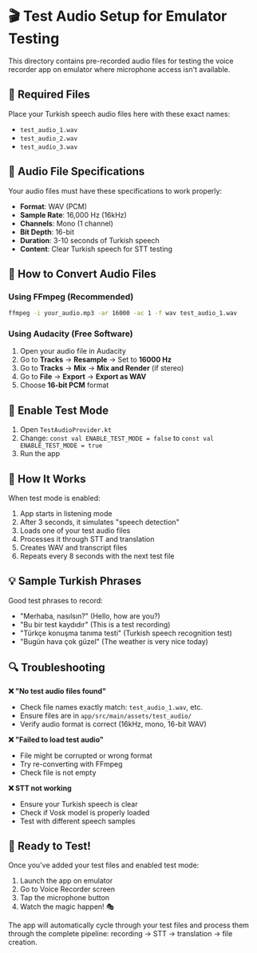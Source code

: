# 🎬 Test Audio Setup for Emulator Testing

This directory contains pre-recorded audio files for testing the voice recorder app on emulator where microphone access isn't available.

## 📁 Required Files

Place your Turkish speech audio files here with these exact names:

- `test_audio_1.wav`
- `test_audio_2.wav`
- `test_audio_3.wav`

## 🎵 Audio File Specifications

Your audio files must have these specifications to work properly:

- **Format**: WAV (PCM)
- **Sample Rate**: 16,000 Hz (16kHz)
- **Channels**: Mono (1 channel)
- **Bit Depth**: 16-bit
- **Duration**: 3-10 seconds of Turkish speech
- **Content**: Clear Turkish speech for STT testing

## 🔧 How to Convert Audio Files

### Using FFmpeg (Recommended)

```bash
ffmpeg -i your_audio.mp3 -ar 16000 -ac 1 -f wav test_audio_1.wav
```

### Using Audacity (Free Software)

1. Open your audio file in Audacity
2. Go to **Tracks** → **Resample** → Set to **16000 Hz**
3. Go to **Tracks** → **Mix** → **Mix and Render** (if stereo)
4. Go to **File** → **Export** → **Export as WAV**
5. Choose **16-bit PCM** format

## 🎯 Enable Test Mode

1. Open `TestAudioProvider.kt`
2. Change: `const val ENABLE_TEST_MODE = false` to `const val ENABLE_TEST_MODE = true`
3. Run the app

## 🎪 How It Works

When test mode is enabled:

1. App starts in listening mode
2. After 3 seconds, it simulates "speech detection"
3. Loads one of your test audio files
4. Processes it through STT and translation
5. Creates WAV and transcript files
6. Repeats every 8 seconds with the next test file

## 💡 Sample Turkish Phrases

Good test phrases to record:

- "Merhaba, nasılsın?" (Hello, how are you?)
- "Bu bir test kaydıdır" (This is a test recording)
- "Türkçe konuşma tanıma testi" (Turkish speech recognition test)
- "Bugün hava çok güzel" (The weather is very nice today)

## 🔍 Troubleshooting

**❌ "No test audio files found"**

- Check file names exactly match: `test_audio_1.wav`, etc.
- Ensure files are in `app/src/main/assets/test_audio/`
- Verify audio format is correct (16kHz, mono, 16-bit WAV)

**❌ "Failed to load test audio"**

- File might be corrupted or wrong format
- Try re-converting with FFmpeg
- Check file is not empty

**❌ STT not working**

- Ensure your Turkish speech is clear
- Check if Vosk model is properly loaded
- Test with different speech samples

## 🚀 Ready to Test!

Once you've added your test files and enabled test mode:

1. Launch the app on emulator
2. Go to Voice Recorder screen
3. Tap the microphone button
4. Watch the magic happen! 🎭

The app will automatically cycle through your test files and process them through the complete pipeline: recording → STT → translation → file creation.
